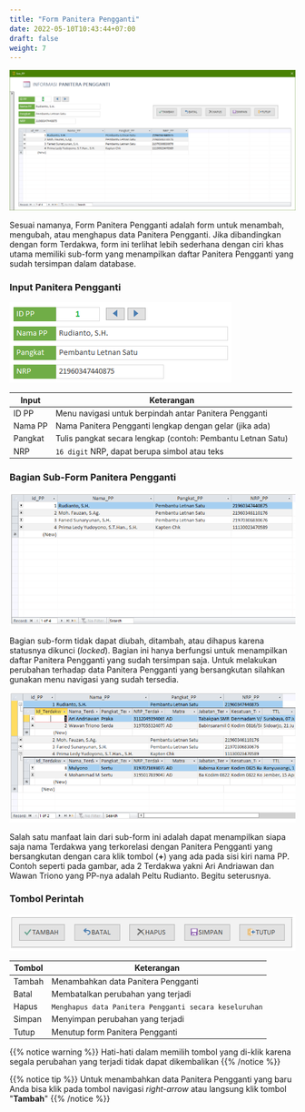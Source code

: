 ```yaml
---
title: "Form Panitera Pengganti"
date: 2022-05-10T10:43:44+07:00
draft: false
weight: 7
---
```


![Form Panitera Pengganti](images/form-pp.png)

Sesuai namanya, Form Panitera Pengganti adalah form untuk menambah, mengubah, atau menghapus data Panitera Pengganti. Jika dibandingkan dengan form Terdakwa, form ini terlihat lebih sederhana dengan ciri khas utama memiliki sub-form yang menampilkan daftar Panitera Pengganti yang sudah tersimpan dalam database.

### Input Panitera Pengganti

![Bagian Input Panitera Pengganti](images/bagian-pp.png)

| Input     | Keterangan    |
| ------    | -----------   |
| ID PP     | Menu navigasi untuk berpindah antar Panitera Pengganti |
| Nama PP   | Nama Panitera Pengganti lengkap dengan gelar (jika ada) |
| Pangkat   | Tulis pangkat secara lengkap (contoh: Pembantu Letnan Satu) |
| NRP       | `16 digit` NRP, dapat berupa simbol atau teks |

### Bagian Sub-Form Panitera Pengganti

![Sub-Form Panitera Pengganti](images/subform-pp.png)

Bagian sub-form tidak dapat diubah, ditambah, atau dihapus karena statusnya dikunci (_locked_). Bagian ini hanya berfungsi untuk menampilkan daftar Panitera Pengganti yang sudah tersimpan saja. Untuk melakukan perubahan terhadap data Panitera Pengganti yang bersangkutan silahkan gunakan menu navigasi yang sudah tersedia.

![Sub-Form Panitera Pengganti Expanded](images/subform-pp-expand.png)

Salah satu manfaat lain dari sub-form ini adalah dapat menampilkan siapa saja nama Terdakwa yang terkorelasi dengan Panitera Pengganti yang bersangkutan dengan cara klik tombol (**+**) yang ada pada sisi kiri nama PP. Contoh seperti pada gambar, ada 2 Terdakwa yakni Ari Andriawan dan Wawan Triono yang PP-nya adalah Peltu Rudianto. Begitu seterusnya.

### Tombol Perintah

![Tombol Perintah](images/tombol-perintah-pp.png)

| Tombol    | Keterangan    |
| ------    | -----------   |
| Tambah    | Menambahkan data Panitera Pengganti |
| Batal     | Membatalkan perubahan yang terjadi |
| Hapus     | `Menghapus data Panitera Pengganti secara keseluruhan` |
| Simpan    | Menyimpan perubahan yang terjadi |
| Tutup     | Menutup form Panitera Pengganti |

{{% notice warning %}}
Hati-hati dalam memilih tombol yang di-klik karena segala perubahan yang terjadi tidak dapat dikembalikan
{{% /notice %}}

{{% notice tip %}}
Untuk menambahkan data Panitera Pengganti yang baru Anda bisa klik pada tombol navigasi _right-arrow_ atau langsung klik tombol "**Tambah**"
{{% /notice %}}
